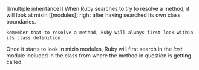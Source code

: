 [[multiple inheritance]]
When Ruby searches to try to resolve a method,  it will look at mixin [[modules]] right after having searched its own class boundaries. 

	Remember that to resolve a method, Ruby will always first look within its class definition.

Once it starts to look in mixin modules, Ruby will first search in the  _last_ module included in the class from where the method in question is getting called. 